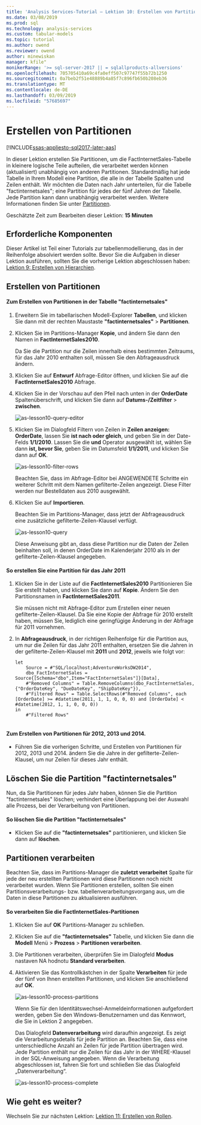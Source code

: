 ```yaml
---
title: 'Analysis Services-Tutorial – Lektion 10: Erstellen von Partitionen | Microsoft-Dokumentation'
ms.date: 03/08/2019
ms.prod: sql
ms.technology: analysis-services
ms.custom: tabular-models
ms.topic: tutorial
ms.author: owend
ms.reviewer: owend
author: minewiskan
manager: kfile"
monikerRange: '>= sql-server-2017 || = sqlallproducts-allversions'
ms.openlocfilehash: 705705410a69c4fa0eff507c97747f55b72b1250
ms.sourcegitcommit: 0a7beb2f51e48889b4a85f7c896fb650b208eb36
ms.translationtype: MT
ms.contentlocale: de-DE
ms.lasthandoff: 03/09/2019
ms.locfileid: "57685697"
---
```

# <a name="create-partitions"></a>Erstellen von Partitionen

[!INCLUDE[ssas-appliesto-sql2017-later-aas](../../includes/ssas-appliesto-sql2017-later-aas.md)]

In dieser Lektion erstellen Sie Partitionen, um die FactInternetSales-Tabelle in kleinere logische Teile aufteilen, die verarbeitet werden können (aktualisiert) unabhängig von anderen Partitionen. Standardmäßig hat jede Tabelle in Ihrem Modell eine Partition, die alle in der Tabelle Spalten und Zeilen enthält. Wir möchten die Daten nach Jahr unterteilen, für die Tabelle "factinternetsales"; eine Partition für jedes der fünf Jahren der Tabelle. Jede Partition kann dann unabhängig verarbeitet werden. Weitere Informationen finden Sie unter [Partitionen](../tabular-models/partitions-ssas-tabular.md). 
  
Geschätzte Zeit zum Bearbeiten dieser Lektion: **15 Minuten**  
  
## <a name="prerequisites"></a>Erforderliche Komponenten  

Dieser Artikel ist Teil einer Tutorials zur tabellenmodellierung, das in der Reihenfolge absolviert werden sollte. Bevor Sie die Aufgaben in dieser Lektion ausführen, sollten Sie die vorherige Lektion abgeschlossen haben: [Lektion 9: Erstellen von Hierarchien](../tutorial-tabular-1400/as-lesson-9-create-hierarchies.md).  
  
## <a name="create-partitions"></a>Erstellen von Partitionen  
  
#### <a name="to-create-partitions-in-the-factinternetsales-table"></a>Zum Erstellen von Partitionen in der Tabelle "factinternetsales"  
  
1.  Erweitern Sie im tabellarischen Modell-Explorer **Tabellen**, und klicken Sie dann mit der rechten Maustaste **"factinternetsales"** > **Partitionen**.  
  
2.  Klicken Sie im Partitions-Manager **Kopie**, und ändern Sie dann den Namen in **FactInternetSales2010**.
  
    Da Sie die Partition nur die Zeilen innerhalb eines bestimmten Zeitraums, für das Jahr 2010 enthalten soll, müssen Sie den Abfrageausdruck ändern.
  
4.  Klicken Sie auf **Entwurf** Abfrage-Editor öffnen, und klicken Sie auf die **FactInternetSales2010** Abfrage.

5.  Klicken Sie in der Vorschau auf den Pfeil nach unten in der **OrderDate** Spaltenüberschrift, und klicken Sie dann auf **Datums-/Zeitfilter** > **zwischen**.

    ![as-lesson10-query-editor](../tutorial-tabular-1400/media/as-lesson10-query-editor.png)

6.  Klicken Sie im Dialogfeld Filtern von Zeilen in **Zeilen anzeigen: OrderDate**, lassen Sie **ist nach oder gleich**, und geben Sie in der Date-Felds **1/1/2010**. Lassen Sie die **und** Operator ausgewählt ist, wählen Sie dann **ist, bevor Sie**, geben Sie im Datumsfeld **1/1/2011**, und klicken Sie dann auf **OK**.

    ![as-lesson10-filter-rows](../tutorial-tabular-1400/media/as-lesson10-filter-rows.png)
    
    Beachten Sie, dass im Abfrage-Editor bei ANGEWENDETE Schritte ein weiterer Schritt mit dem Namen gefilterte-Zeilen angezeigt. Diese Filter werden nur Bestelldaten aus 2010 ausgewählt.

8.  Klicken Sie auf **Importieren**.

    Beachten Sie im Partitions-Manager, dass jetzt der Abfrageausdruck eine zusätzliche gefilterte-Zeilen-Klausel verfügt.

    ![as-lesson10-query](../tutorial-tabular-1400/media/as-lesson10-query.png)
  
    Diese Anweisung gibt an, dass diese Partition nur die Daten der Zeilen beinhalten soll, in denen OrderDate im Kalenderjahr 2010 als in der gefilterte-Zeilen-Klausel angegeben.  
  
  
#### <a name="to-create-a-partition-for-the-2011-year"></a>So erstellen Sie eine Partition für das Jahr 2011  
  
1.  Klicken Sie in der Liste auf die **FactInternetSales2010** Partitionieren Sie Sie erstellt haben, und klicken Sie dann auf **Kopie**.  Ändern Sie den Partitionsnamen in **FactInternetSales2011**. 

    Sie müssen nicht mit Abfrage-Editor zum Erstellen einer neuen gefilterte-Zeilen-Klausel. Da Sie eine Kopie der Abfrage für 2010 erstellt haben, müssen Sie, lediglich eine geringfügige Änderung in der Abfrage für 2011 vornehmen.
  
2.  In **Abfrageausdruck**, in der richtigen Reihenfolge für die Partition aus, um nur die Zeilen für das Jahr 2011 enthalten, ersetzen Sie die Jahren in der gefilterte-Zeilen-Klausel mit **2011** und **2012**, jeweils wie folgt vor:  
  
    ```  
    let
        Source = #"SQL/localhost;AdventureWorksDW2014",
        dbo_FactInternetSales = Source{[Schema="dbo",Item="FactInternetSales"]}[Data],
        #"Removed Columns" = Table.RemoveColumns(dbo_FactInternetSales,{"OrderDateKey", "DueDateKey", "ShipDateKey"}),
        #"Filtered Rows" = Table.SelectRows(#"Removed Columns", each [OrderDate] >= #datetime(2011, 1, 1, 0, 0, 0) and [OrderDate] < #datetime(2012, 1, 1, 0, 0, 0))
    in
        #"Filtered Rows"
   
    ```  
  
#### <a name="to-create-partitions-for-2012-2013-and-2014"></a>Zum Erstellen von Partitionen für 2012, 2013 und 2014.  
  
- Führen Sie die vorherigen Schritte, und Erstellen von Partitionen für 2012, 2013 und 2014. ändern Sie die Jahre in der gefilterte-Zeilen-Klausel, um nur Zeilen für dieses Jahr enthält. 
  

## <a name="delete-the-factinternetsales-partition"></a>Löschen Sie die Partition "factinternetsales"

Nun, da Sie Partitionen für jedes Jahr haben, können Sie die Partition "factinternetsales" löschen; verhindert eine Überlappung bei der Auswahl alle Prozess, bei der Verarbeitung von Partitionen.

#### <a name="to-delete-the-factinternetsales-partition"></a>So löschen Sie die Partition "factinternetsales"

-  Klicken Sie auf die **"factinternetsales"** partitionieren, und klicken Sie dann auf **löschen**.



## <a name="process-partitions"></a>Partitionen verarbeiten  

Beachten Sie, dass im Partitions-Manager die **zuletzt verarbeitet** Spalte für jede der neu erstellten Partitionen wird diese Partitionen noch nicht verarbeitet wurden. Wenn Sie Partitionen erstellen, sollten Sie einen Partitionsverarbeitungs- bzw. tabellenverarbeitungsvorgang aus, um die Daten in diese Partitionen zu aktualisieren ausführen.  
  
#### <a name="to-process-the-factinternetsales-partitions"></a>So verarbeiten Sie die FactInternetSales-Partitionen  
  
1.  Klicken Sie auf **OK** Partitions-Manager zu schließen.  
  
2.  Klicken Sie auf die **"factinternetsales"** Tabelle, und klicken Sie dann die **Modell** Menü > **Prozess** > **Partitionen verarbeiten**.  
  
3.  Die Partitionen verarbeiten, überprüfen Sie im Dialogfeld **Modus** nastaven NA hodnotu **Standard verarbeiten**.  
  
4.  Aktivieren Sie das Kontrollkästchen in der Spalte **Verarbeiten** für jede der fünf von Ihnen erstellten Partitionen, und klicken Sie anschließend auf **OK**.  

    ![as-lesson10-process-partitions](../tutorial-tabular-1400/media/as-lesson10-process-partitions.png)
  
    Wenn Sie für den Identitätswechsel-Anmeldeinformationen aufgefordert werden, geben Sie den Windows-Benutzernamen und das Kennwort, die Sie in Lektion 2 angegeben.  
  
    Das Dialogfeld **Datenverarbeitung** wird daraufhin angezeigt. Es zeigt die Verarbeitungsdetails für jede Partition an. Beachten Sie, dass eine unterschiedliche Anzahl an Zeilen für jede Partition übertragen wird. Jede Partition enthält nur die Zeilen für das Jahr in der WHERE-Klausel in der SQL-Anweisung angegeben. Wenn die Verarbeitung abgeschlossen ist, fahren Sie fort und schließen Sie das Dialogfeld „Datenverarbeitung“.  
  
    ![as-lesson10-process-complete](../tutorial-tabular-1400/media/as-lesson10-process-complete.png)
  
 ## <a name="whats-next"></a>Wie geht es weiter?

Wechseln Sie zur nächsten Lektion: [Lektion 11: Erstellen von Rollen](../tutorial-tabular-1400/as-lesson-11-create-roles.md). 
